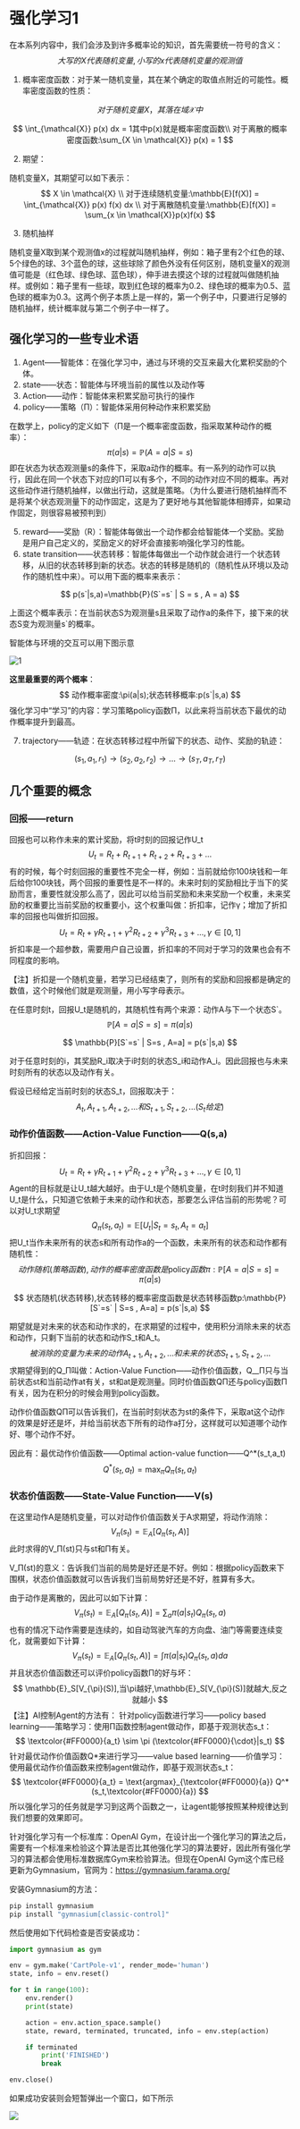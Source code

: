 # 强化学习1

在本系列内容中，我们会涉及到许多概率论的知识，首先需要统一符号的含义：
$$
大写的X代表随机变量,小写的x代表随机变量的观测值
$$

1. 概率密度函数：对于某一随机变量，其在某个确定的取值点附近的可能性。概率密度函数的性质：

$$
对于随机变量X，其落在域 \mathcal{X} 中
$$

$$
\int_{\mathcal{X}} p(x) dx = 1其中p(x)就是概率密度函数\\
对于离散的概率密度函数:\sum_{X \in \mathcal{X}} p(x) = 1
$$

2. 期望：

随机变量X，其期望可以如下表示：
$$
X \in \mathcal{X} \\
对于连续随机变量:\mathbb{E}[f(X)] = \int_{\mathcal{X}} p(x) f(x) dx \\
对于离散随机变量:\mathbb{E}[f(X)] = \sum_{x \in \mathcal{X}}p(x)f(x)
$$

3. 随机抽样

随机变量X取到某个观测值x的过程就叫随机抽样，例如：箱子里有2个红色的球、5个绿色的球、3个蓝色的球，这些球除了颜色外没有任何区别，随机变量X的观测值可能是（红色球、绿色球、蓝色球），伸手进去摸这个球的过程就叫做随机抽样。或例如：箱子里有一些球，取到红色球的概率为0.2、绿色球的概率为0.5、蓝色球的概率为0.3。这两个例子本质上是一样的，第一个例子中，只要进行足够的随机抽样，统计概率就与第二个例子中一样了。

## 强化学习的一些专业术语

1. Agent——智能体：在强化学习中，通过与环境的交互来最大化累积奖励的个体。
2. state——状态：智能体与环境当前的属性以及动作等
3. Action——动作：智能体来积累奖励可执行的操作
4. policy——策略（Π）：智能体采用何种动作来积累奖励

​	在数学上，policy的定义如下（Π是一个概率密度函数，指采取某种动作的概率）：
$$
\pi (a|s) = \mathbb{P}(A = a | S = s)
$$
​	即在状态为状态观测量s的条件下，采取a动作的概率。有一系列的动作可以执行，因此在同一个状态下对应的Π可以有多个，不同的动作对应不同的概率。再对这些动作进行随机抽样，以做出行动，这就是策略。（为什么要进行随机抽样而不是将某个状态观测量下的动作固定，这是为了更好地与其他智能体相搏弈，如果动作固定，则很容易被预判到）

5. reward——奖励（R）：智能体每做出一个动作都会给智能体一个奖励。奖励是用户自己定义的，奖励定义的好坏会直接影响强化学习的性能。
6. state transition——状态转移：智能体每做出一个动作就会进行一个状态转移，从旧的状态转移到新的状态。状态的转移是随机的（随机性从环境以及动作的随机性中来）。可以用下面的概率来表示：

$$
p(s`|s,a)=\mathbb{P}(S`=s` | S = s , A = a)
$$

​	上面这个概率表示：在当前状态S为观测量s且采取了动作a的条件下，接下来的状态S变为观测量s`的概率。

智能体与环境的交互可以用下图示意

![1](image\1.png)

**这里最重要的两个概率**：
$$
动作概率密度:\pi(a|s);状态转移概率:p(s`|s,a)
$$
强化学习中“学习”的内容：学习策略policy函数Π，以此来将当前状态下最优的动作概率提升到最高。

7. trajectory——轨迹：在状态转移过程中所留下的状态、动作、奖励的轨迹：

$$
(s_1,a_1,r_1) \rightarrow (s_2,a_2,r_2) \rightarrow ... \rightarrow (s_T,a_T,r_T)
$$

## 几个重要的概念

### 回报——return

回报也可以称作未来的累计奖励，将t时刻的回报记作U_t
$$
U_t = R_t + R_{t+1} + R_{t+2} + R_{t+3}+...
$$
有的时候，每个时刻回报的重要性不完全一样，例如：当前就给你100块钱和一年后给你100块钱，两个回报的重要性是不一样的。未来时刻的奖励相比于当下的奖励而言，重要性就没那么高了，因此可以给当前奖励和未来奖励一个权重，未来奖励的权重要比当前奖励的权重要小，这个权重叫做：折扣率，记作γ；增加了折扣率的回报也叫做折扣回报。
$$
U_t = R_t + \gamma R_{t+1} + \gamma^2 R_{t+2} + \gamma^3 R_{t+3}+...,\gamma \in [0,1]
$$
折扣率是一个超参数，需要用户自己设置，折扣率的不同对于学习的效果也会有不同程度的影响。

【注】折扣是一个随机变量，若学习已经结束了，则所有的奖励和回报都是确定的数值，这个时候他们就是观测量，用小写字母表示。

在任意时刻t，回报U_t是随机的，其随机性有两个来源：动作A与下一个状态S`。
$$
\mathbb{P}[A=a|S=s] = \pi (a|s)
$$

$$
\mathbb{P}[S`=s` | S=s , A=a] = p(s`|s,a)
$$

对于任意时刻的i，其奖励R_i取决于i时刻的状态S_i和动作A_i。因此回报也与未来时刻所有的状态以及动作有关。

假设已经给定当前时刻的状态S_t，回报取决于：
$$
A_t,A_{t+1},A_{t+2},...和S_{t+1},S_{t+2},...(S_t 给定)
$$

### 动作价值函数——Action-Value Function——Q(s,a)

折扣回报：
$$
U_t = R_t + \gamma R_{t+1} + \gamma^2 R_{t+2} + \gamma^3 R_{t+3}+...,\gamma \in [0,1]
$$
Agent的目标就是让U_t越大越好。由于U_t是个随机变量，在t时刻我们并不知道U_t是什么，只知道它依赖于未来的动作和状态，那要怎么评估当前的形势呢？可以对U_t求期望
$$
Q_{\pi}(s_t, a_t) = \mathbb{E}[U_t|S_t=s_t, A_t=a_t]
$$
把U_t当作未来所有的状态s和所有动作a的一个函数，未来所有的状态和动作都有随机性：
$$
动作随机(策略函数),动作的概率密度函数是\text{policy}函数\pi:\mathbb{P}[A=a|S=s] = \pi (a|s)
$$

$$
状态随机(状态转移),状态转移的概率密度函数是状态转移函数p:\mathbb{P}[S`=s` | S=s , A=a] = p(s`|s,a)
$$

期望就是对未来的状态和动作求的，在求期望的过程中，使用积分消除未来的状态和动作，只剩下当前的状态和动作S_t和A_t。
$$
被消除的变量为未来的动作A_{t+1},A_{t+2},...和未来的状态S_{t+1},S_{t+2},...
$$
求期望得到的Q_Π叫做：Action-Value Function——动作价值函数，Q__Π只与当前状态st和当前动作at有关，st和at是观测量。同时价值函数QΠ还与policy函数Π有关，因为在积分的时候会用到policy函数。

动作价值函数QΠ可以告诉我们，在当前时刻状态为st的条件下，采取at这个动作的效果是好还是坏，并给当前状态下所有的动作a打分，这样就可以知道哪个动作好、哪个动作不好。

因此有：最优动作价值函数——Optimal action-value function——Q^*(s_t,a_t)
$$
Q^{*}(s_t,a_t)=\max_{\pi}Q_{\pi}(s_t,a_t)
$$

### 状态价值函数——State-Value Function——V(s)

在这里动作A是随机变量，可以对动作价值函数关于A求期望，将动作消除：
$$
V_{\pi}(s_t) = \mathbb{E}_A [Q_{\pi}(s_t,A)]
$$
此时求得的V_Π(st)只与st和Π有关。

V_Π(st)的意义：告诉我们当前的局势是好还是不好。例如：根据policy函数来下围棋，状态价值函数就可以告诉我们当前局势好还是不好，胜算有多大。

由于动作是离散的，因此可以如下计算：
$$
V_{\pi}(s_t) = \mathbb{E}_A [Q_{\pi}(s_t,A)]=\sum_a \pi(a|s_t)Q_{\pi}(s_t,a)
$$
也有的情况下动作需要是连续的，如自动驾驶汽车的方向盘、油门等需要连续变化，就需要如下计算：
$$
V_{\pi}(s_t) = \mathbb{E}_A [Q_{\pi}(s_t,A)]=\int \pi(a|s_t)Q_{\pi}(s_t,a)da
$$
并且状态价值函数还可以评价policy函数Π的好与坏：
$$
\mathbb{E}_S[V_{\pi}(S)],当\pi越好,\mathbb{E}_S[V_{\pi}(S)]就越大,反之就越小
$$
【注】AI控制Agent的方法有：
针对policy函数进行学习——policy based learning——策略学习：使用Π函数控制agent做动作，即基于观测状态s_t：
$$
\textcolor{#FF0000}{a_t} \sim \pi (\textcolor{#FF0000}{\cdot}|s_t)
$$
针对最优动作价值函数Q*来进行学习——value based learning——价值学习：使用最优动作价值函数来控制agent做动作，即基于观测状态s_t：
$$
\textcolor{#FF0000}{a_t} = \text{argmax}_{\textcolor{#FF0000}{a}} Q^*(s_t,\textcolor{#FF0000}{a})
$$
所以强化学习的任务就是学习到这两个函数之一，让agent能够按照某种规律达到我们想要的效果即可。

针对强化学习有一个标准库：OpenAI Gym，在设计出一个强化学习的算法之后，需要有一个标准来检验这个算法是否比其他强化学习的算法要好，因此所有强化学习的算法都会使用标准数据库Gym来检验算法。但现在OpenAI Gym这个库已经更新为Gymnasium，官网为：https://gymnasium.farama.org/

安装Gymnasium的方法：

```bash
pip install gymnasium
pip install "gymnasium[classic-control]"
```

然后使用如下代码检查是否安装成功：

```python
import gymnasium as gym

env = gym.make('CartPole-v1', render_mode='human')
state, info = env.reset()

for t in range(100):
    env.render()
    print(state)

    action = env.action_space.sample()
    state, reward, terminated, truncated, info = env.step(action)

    if terminated
        print('FINISHED')
        break

env.close()
```

如果成功安装则会短暂弹出一个窗口，如下所示

![](image/2.png)





